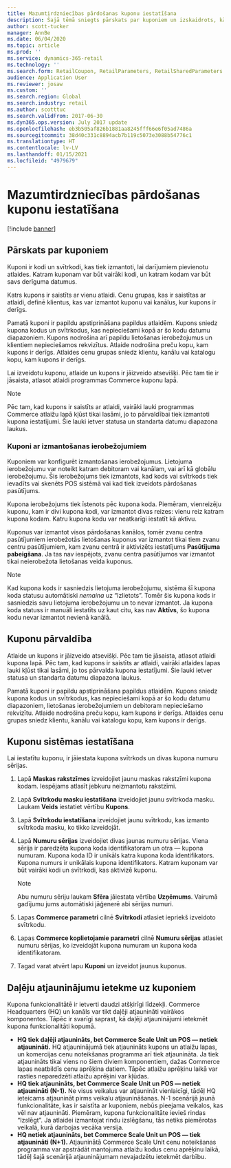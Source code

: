 ```yaml
---
title: Mazumtirdzniecības pārdošanas kuponu iestatīšana
description: Šajā tēmā sniegts pārskats par kuponiem un izskaidrots, kā tos iestatīt.
author: scott-tucker
manager: AnnBe
ms.date: 06/04/2020
ms.topic: article
ms.prod: ''
ms.service: dynamics-365-retail
ms.technology: ''
ms.search.form: RetailCoupon, RetailParameters, RetailSharedParameters
audience: Application User
ms.reviewer: josaw
ms.custom: ''
ms.search.region: Global
ms.search.industry: retail
ms.author: scotttuc
ms.search.validFrom: 2017-06-30
ms.dyn365.ops.version: July 2017 update
ms.openlocfilehash: eb3b505af826b1881aa8245fff66e6f05ad7486a
ms.sourcegitcommit: 38d40c331c8894acb7b119c5073e3088b54776c1
ms.translationtype: HT
ms.contentlocale: lv-LV
ms.lasthandoff: 01/15/2021
ms.locfileid: "4979679"
---
```

# <a name="set-up-coupons-for-retail-sales"></a>Mazumtirdzniecības pārdošanas kuponu iestatīšana

[!include [banner](includes/banner.md)]

## <a name="overview-of-coupons"></a>Pārskats par kuponiem

Kuponi ir kodi un svītrkodi, kas tiek izmantoti, lai darījumiem pievienotu atlaides. Katram kuponam var būt vairāki kodi, un katram kodam var būt savs derīguma datumus.

Katrs kupons ir saistīts ar vienu atlaidi. Cenu grupas, kas ir saistītas ar atlaidi, definē klientus, kas var izmantot kuponu vai kanālus, kur kupons ir derīgs.

Pamatā kuponi ir papildu apstiprināšana papildus atlaidēm. Kupons sniedz kupona kodus un svītrkodus, kas nepieciešami kopā ar šo kodu datumu diapazoniem. Kupons nodrošina arī papildu lietošanas ierobežojumus un klientiem nepieciešamos rekvizītus. Atlaide nodrošina preču kopu, kam kupons ir derīgs. Atlaides cenu grupas sniedz klientu, kanālu vai katalogu kopu, kam kupons ir derīgs.

Lai izveidotu kuponu, atlaide un kupons ir jāizveido atsevišķi. Pēc tam tie ir jāsaista, atlasot atlaidi programmas Commerce kuponu lapā.

> [!NOTE]
> Pēc tam, kad kupons ir saistīts ar atlaidi, vairāki lauki programmas Commerce atlaižu lapā kļūst tikai lasāmi, jo to pārvaldībai tiek izmantoti kupona iestatījumi. Šie lauki ietver statusa un standarta datumu diapazona laukus.

### <a name="limited-use-coupons"></a>Kuponi ar izmantošanas ierobežojumiem

Kuponiem var konfigurēt izmantošanas ierobežojumus. Lietojuma ierobežojumu var noteikt katram debitoram vai kanālam, vai arī kā globālu ierobežojumu. Šis ierobežojums tiek izmantots, kad kods vai svītrkods tiek ievadīts vai skenēts POS sistēmā vai kad tiek izveidots pārdošanas pasūtījums.

Kupona ierobežojums tiek īstenots pēc kupona koda. Piemēram, vienreizēju kuponu, kam ir divi kupona kodi, var izmantot divas reizes: vienu reiz katram kupona kodam. Katru kupona kodu var neatkarīgi iestatīt kā aktīvu.

Kuponus var izmantot visos pārdošanas kanālos, tomēr zvanu centra pasūtījumiem ierobežotās lietošanas kuponus var izmantot tikai tiem zvanu centru pasūtījumiem, kam zvanu centrā ir aktivizēts iestatījums **Pasūtījuma pabeigšana**. Ja tas nav iespējots, zvanu centra pasūtījumos var izmantot tikai neierobežota lietošanas veida kuponus.

> [!NOTE]
> Kad kupona kods ir sasniedzis lietojuma ierobežojumu, sistēma šī kupona koda statusu automātiski *nemaina* uz “Izlietots”. Tomēr šis kupona kods ir sasniedzis savu lietojuma ierobežojumu un to nevar izmantot. Ja kupona koda statuss ir manuāli iestatīts uz kaut citu, kas nav **Aktīvs**, šo kupona kodu nevar izmantot nevienā kanālā.  

## <a name="managing-coupons"></a>Kuponu pārvaldība

Atlaide un kupons ir jāizveido atsevišķi. Pēc tam tie jāsaista, atlasot atlaidi kupona lapā. Pēc tam, kad kupons ir saistīts ar atlaidi, vairāki atlaides lapas lauki kļūst tikai lasāmi, jo tos pārvalda kupona iestatījumi. Šie lauki ietver statusa un standarta datumu diapazona laukus.

Pamatā kuponi ir papildu apstiprināšana papildus atlaidēm. Kupons sniedz kupona kodus un svītrkodus, kas nepieciešami kopā ar šo kodu datumu diapazoniem, lietošanas ierobežojumiem un debitoram nepieciešamo rekvizītu. Atlaide nodrošina preču kopu, kam kupons ir derīgs. Atlaides cenu grupas sniedz klientu, kanālu vai katalogu kopu, kam kupons ir derīgs.

## <a name="system-setup-for-coupons"></a>Kuponu sistēmas iestatīšana

Lai iestatītu kuponu, ir jāiestata kupona svītrkods un divas kupona numuru sērijas.

1. Lapā **Maskas rakstzīmes** izveidojiet jaunu maskas rakstzīmi kupona kodam. Iespējams atlasīt jebkuru neizmantotu rakstzīmi.
2. Lapā **Svītrkodu masku iestatīšana** izveidojiet jaunu svītrkoda masku. Laukam **Veids** iestatiet vērtību **Kupons**.
3. Lapā **Svītrkodu iestatīšana** izveidojiet jaunu svītrkodu, kas izmanto svītrkoda masku, ko tikko izveidojāt.
4. Lapā **Numuru sērijas** izveidojiet divas jaunas numuru sērijas. Viena sērija ir paredzēta kupona koda identifikatoram un otra — kupona numuram. Kupona koda ID ir unikāls katra kupona koda identifikators. Kupona numurs ir unikālais kupona identifikators. Katram kuponam var būt vairāki kodi un svītrkodi, kas aktivizē kuponu.

    > [!NOTE]
    > Abu numuru sēriju laukam **Sfēra** jāiestata vērtība **Uzņēmums**. Vairumā gadījumu jums automātiski jāģenerē abi sērijas numuri.

5. Lapas **Commerce parametri** cilnē **Svītrkodi** atlasiet iepriekš izveidoto svītrkodu.
6. Lapas **Commerce koplietojamie parametri** cilnē **Numuru sērijas** atlasiet numuru sērijas, ko izveidojāt kupona numuram un kupona koda identifikatoram.
7. Tagad varat atvērt lapu **Kuponi** un izveidot jaunus kuponus.

## <a name="the-effect-of-partial-updates-on-coupons"></a>Daļēju atjauninājumu ietekme uz kuponiem

Kupona funkcionalitātē ir ietverti daudzi atšķirīgi līdzekļi. Commerce Headquarters (HQ) un kanāls var tikt daļēji atjaunināti vairākos komponentos. Tāpēc ir svarīgi saprast, kā daļēji atjauninājumi ietekmēt kupona funkcionalitāti kopumā.

- **HQ tiek daļēji atjaunināts, bet Commerce Scale Unit un POS — netiek atjaunināti.** HQ atjauninājumā tiek atjaunināts kupons un atlaižu lapas, un komercijas cenu noteikšanas programma arī tiek atjaunināta. Ja tiek atjaunināts tikai viens no šiem diviem komponentiem, dažas Commerce lapas neatbildīs cenu aprēķina datiem. Tāpēc atlaižu aprēķinu laikā var rasties neparedzēti atlaižu aprēķini var kļūdas.
- **HQ tiek atjaunināts, bet Commerce Scale Unit un POS — netiek atjaunināti (N-1).** Ne visus veikalus var atjaunināt vienlaicīgi, tādēļ HQ ieteicams atjaunināt pirms veikalu atjaunināšanas. N-1 scenārijā jaunā funkcionalitāte, kas ir saistīta ar kuponiem, nebūs pieejama veikalos, kas vēl nav atjaunināti. Piemēram, kupona funkcionalitāte ievieš rindas “Izslēgt”. Ja atlaidei izmantojat rindu izslēgšanu, tās netiks piemērotas veikalā, kurā darbojas vecāka versija.
- **HQ netiek atjaunināts, bet Commerce Scale Unit un POS — tiek atjaunināti (N+1).** Atjauninātā Commerce Scale Unit cenu noteikšanas programma var apstrādāt mantojuma atlaižu kodus cenu aprēķinu laikā, tādēļ šajā scenārijā atjauninājumam nevajadzētu ietekmēt darbību.
